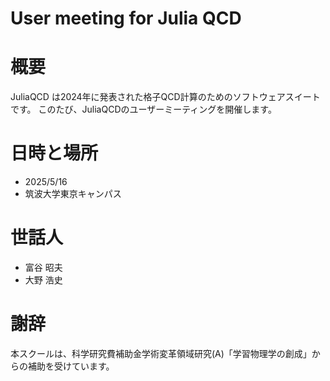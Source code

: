 # User meeting for Julia QCD

# 概要
JuliaQCD は2024年に発表された格子QCD計算のためのソフトウェアスイートです。
このたび、JuliaQCDのユーザーミーティングを開催します。

# 日時と場所
- 2025/5/16
- 筑波大学東京キャンパス

# 世話人
- 富谷 昭夫
- 大野 浩史

# 謝辞
本スクールは、科学研究費補助金学術変革領域研究(A)「学習物理学の創成」からの補助を受けています。
